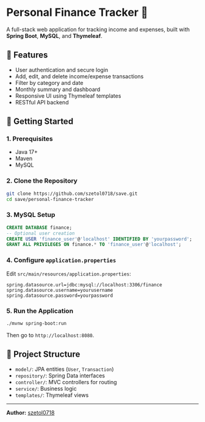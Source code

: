 
# Personal Finance Tracker 💸

A full-stack web application for tracking income and expenses, built with **Spring Boot**, **MySQL**, and **Thymeleaf**.

## 🔧 Features
- User authentication and secure login
- Add, edit, and delete income/expense transactions
- Filter by category and date
- Monthly summary and dashboard
- Responsive UI using Thymeleaf templates
- RESTful API backend

## 🚀 Getting Started

### 1. Prerequisites
- Java 17+
- Maven
- MySQL

### 2. Clone the Repository
```bash
git clone https://github.com/szetol0718/save.git
cd save/personal-finance-tracker
```

### 3. MySQL Setup
```sql
CREATE DATABASE finance;
-- Optional user creation
CREATE USER 'finance_user'@'localhost' IDENTIFIED BY 'yourpassword';
GRANT ALL PRIVILEGES ON finance.* TO 'finance_user'@'localhost';
```

### 4. Configure `application.properties`
Edit `src/main/resources/application.properties`:
```properties
spring.datasource.url=jdbc:mysql://localhost:3306/finance
spring.datasource.username=yourusername
spring.datasource.password=yourpassword
```

### 5. Run the Application
```bash
./mvnw spring-boot:run
```

Then go to `http://localhost:8080`.

## 📂 Project Structure
- `model/`: JPA entities (`User`, `Transaction`)
- `repository/`: Spring Data interfaces
- `controller/`: MVC controllers for routing
- `service/`: Business logic
- `templates/`: Thymeleaf views

---

**Author:** [szetol0718](https://github.com/szetol0718)
